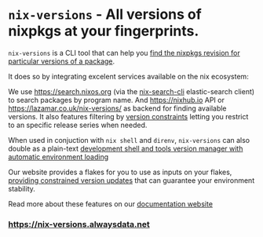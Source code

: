 # `nix-versions` - All versions of nixpkgs at your fingerprints. 

`nix-versions` is a CLI tool that can help you [find the nixpkgs revision for particular versions of a package](https://nix-versions.alwaysdata.net/getting-started/listing-versions.html).

It does so by integrating excelent services available on the nix ecosystem:

We use https://search.nixos.org (via the [nix-search-cli](https://github.com/peterldowns/nix-search-cli) elastic-search client) to search packages by program name.
And https://nixhub.io API or https://lazamar.co.uk/nix-versions/ as backend for finding available versions.
It also features filtering by [version constraints](https://github.com/Masterminds/semver?tab=readme-ov-file#hyphen-range-comparisons) letting you restrict to an specific release series when needed.

When used in conjuction with `nix shell` and `direnv`, `nix-versions` can also double as a plain-text [development shell and tools version manager with automatic environment loading](https://nix-versions.alwaysdata.net/tools-version-manager.html)

Our website provides a flakes for you to use as inputs on your flakes, [providing constrained version updates](https://nix-versions.alwaysdata.net/flake-generator.html) that can guarantee your environment stability.

Read more about these features on our [documentation website](https://nix-versions.alwaysdata.net/)

### https://nix-versions.alwaysdata.net
